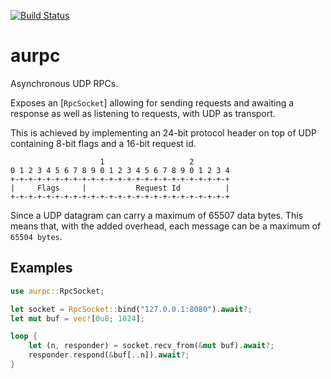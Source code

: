 [![Build
Status](https://drone.ureeves.com/api/badges/ureeves/aurpc/status.svg)](https://drone.ureeves.com/ureeves/aurpc)

# aurpc

Asynchronous UDP RPCs.

Exposes an [`RpcSocket`] allowing for sending requests and awaiting a
response as well as listening to requests, with UDP as transport.

This is achieved by implementing an 24-bit protocol header on top of UDP
containing 8-bit flags and a 16-bit request id.

```
                    1                   2
0 1 2 3 4 5 6 7 8 9 0 1 2 3 4 5 6 7 8 9 0 1 2 3 4
+-+-+-+-+-+-+-+-+-+-+-+-+-+-+-+-+-+-+-+-+-+-+-+-+
|     Flags     |           Request Id          |
+-+-+-+-+-+-+-+-+-+-+-+-+-+-+-+-+-+-+-+-+-+-+-+-+
```

Since a UDP datagram can carry a maximum of 65507 data bytes. This means
that, with the added overhead, each message can be a maximum of `65504
bytes`.

## Examples

```rust
use aurpc::RpcSocket;

let socket = RpcSocket::bind("127.0.0.1:8080").await?;
let mut buf = vec![0u8; 1024];

loop {
    let (n, responder) = socket.recv_from(&mut buf).await?;
    responder.respond(&buf[..n]).await?;
}
```
